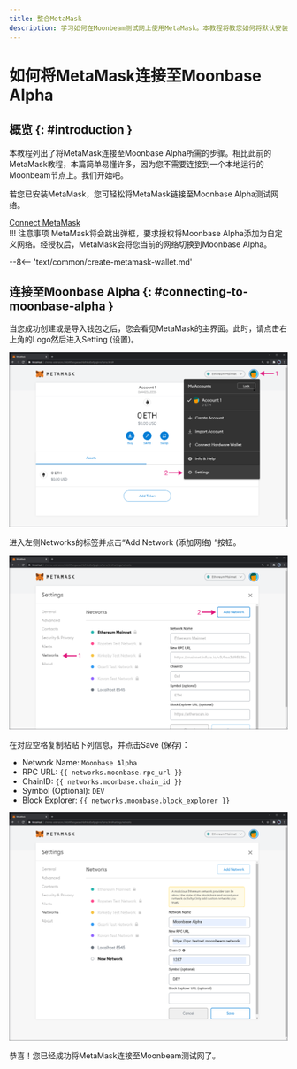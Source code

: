 ```yaml
---
title: 整合MetaMask
description: 学习如何在Moonbeam测试网上使用MetaMask。本教程将教您如何将默认安装的MetaMask连接至Moonbase Alpha。
---
```


# 如何将MetaMask连接至Moonbase Alpha

## 概览 {: #introduction }

本教程列出了将MetaMask连接至Moonbase Alpha所需的步骤。相比此前的MetaMask教程，本篇简单易懂许多，因为您不需要连接到一个本地运行的Moonbeam节点上。我们开始吧。

若您已安装MetaMask，您可轻松将MetaMask链接至Moonbase Alpha测试网络。

<div class="button-wrapper">
    <a href="#" class="md-button connectMetaMask">Connect MetaMask</a>
</div>
!!! 注意事项
    MetaMask将会跳出弹框，要求授权将Moonbase Alpha添加为自定义网络。经授权后，MetaMask会将您当前的网络切换到Moonbase Alpha。

--8<-- 'text/common/create-metamask-wallet.md'

## 连接至Moonbase Alpha {: #connecting-to-moonbase-alpha }

当您成功创建或是导入钱包之后，您会看见MetaMask的主界面。此时，请点击右上角的Logo然后进入Setting (设置)。

![MetaMask3](/images/testnet/testnet-metamask3.png)

进入左侧Networks的标签并点击“Add Network (添加网络) ”按钮。

![MetaMask4](/images/testnet/testnet-metamask4.png)

在对应空格复制粘贴下列信息，并点击Save (保存)：

  - Network Name: `Moonbase Alpha`
  - RPC URL: `{{ networks.moonbase.rpc_url }}`
  - ChainID: `{{ networks.moonbase.chain_id }}`
  - Symbol (Optional): `DEV`
  - Block Explorer: `{{ networks.moonbase.block_explorer }}`

![MetaMask5](/images/testnet/testnet-metamask5.png)

恭喜！您已经成功将MetaMask连接至Moonbeam测试网了。
